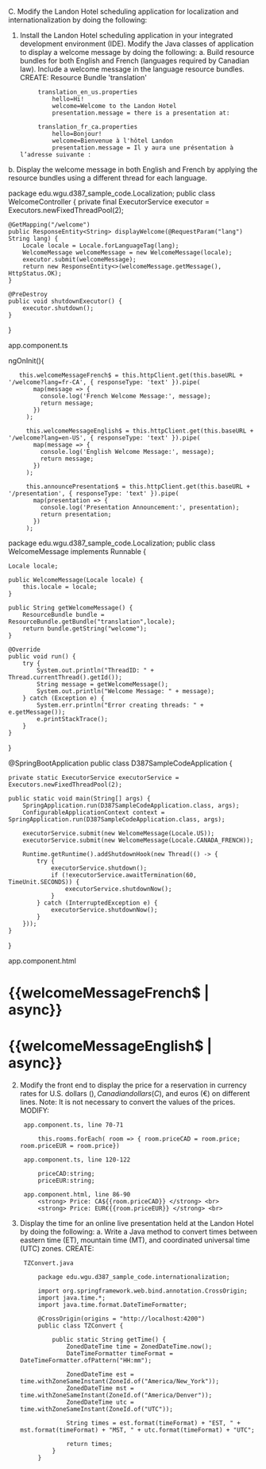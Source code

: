 C. Modify the Landon Hotel scheduling application for localization and internationalization by doing the following:
1. Install the Landon Hotel scheduling application in your integrated development environment (IDE). Modify the Java classes of application to display a welcome message by doing the following:
   a. Build resource bundles for both English and French (languages required by Canadian law). Include a welcome message in the language resource bundles.
   CREATE:
   Resource Bundle 'translation'

            translation_en_us.properties
                hello=Hi!
                welcome=Welcome to the Landon Hotel
                presentation.message = there is a presentation at:

            translation_fr_ca.properties
                hello=Bonjour!
                welcome=Bienvenue à l'hôtel Landon
                presentation.message = Il y aura une présentation à l’adresse suivante :

b. Display the welcome message in both English and French by applying the resource bundles using a different thread for each language.


package edu.wgu.d387_sample_code.Localization;
public class WelcomeController {
private final ExecutorService executor = Executors.newFixedThreadPool(2);

    @GetMapping("/welcome")
    public ResponseEntity<String> displayWelcome(@RequestParam("lang") String lang) {
        Locale locale = Locale.forLanguageTag(lang);
        WelcomeMessage welcomeMessage = new WelcomeMessage(locale);
        executor.submit(welcomeMessage);
        return new ResponseEntity<>(welcomeMessage.getMessage(), HttpStatus.OK);
    }

    @PreDestroy
    public void shutdownExecutor() {
        executor.shutdown();
    }
}

app.component.ts

   ngOnInit(){

       this.welcomeMessageFrench$ = this.httpClient.get(this.baseURL + '/welcome?lang=fr-CA', { responseType: 'text' }).pipe(
           map(message => {
             console.log('French Welcome Message:', message);
             return message;
           })
         );
      
         this.welcomeMessageEnglish$ = this.httpClient.get(this.baseURL + '/welcome?lang=en-US', { responseType: 'text' }).pipe(
           map(message => {
             console.log('English Welcome Message:', message);
             return message;
           })
         );
      
         this.announcePresentation$ = this.httpClient.get(this.baseURL + '/presentation', { responseType: 'text' }).pipe(
           map(presentation => {
             console.log('Presentation Announcement:', presentation);
             return presentation;
           })
         );


package edu.wgu.d387_sample_code.Localization;
public class WelcomeMessage implements Runnable {

    Locale locale;

    public WelcomeMessage(Locale locale) {
        this.locale = locale;
    }

    public String getWelcomeMessage() {
        ResourceBundle bundle = ResourceBundle.getBundle("translation",locale);
        return bundle.getString("welcome");
    }

    @Override
    public void run() {
        try {
            System.out.println("ThreadID: " + Thread.currentThread().getId());
            String message = getWelcomeMessage();
            System.out.println("Welcome Message: " + message);
        } catch (Exception e) {
            System.err.println("Error creating threads: " + e.getMessage());
            e.printStackTrace();
        }
    }
}

@SpringBootApplication
public class D387SampleCodeApplication {

	private static ExecutorService executorService = Executors.newFixedThreadPool(2);

	public static void main(String[] args) {
		SpringApplication.run(D387SampleCodeApplication.class, args);
		ConfigurableApplicationContext context = SpringApplication.run(D387SampleCodeApplication.class, args);

		executorService.submit(new WelcomeMessage(Locale.US));
		executorService.submit(new WelcomeMessage(Locale.CANADA_FRENCH));

		Runtime.getRuntime().addShutdownHook(new Thread(() -> {
			try {
				executorService.shutdown();
				if (!executorService.awaitTermination(60, TimeUnit.SECONDS)) {
					executorService.shutdownNow();
				}
			} catch (InterruptedException e) {
				executorService.shutdownNow();
			}
		}));
	}

}

app.component.html
  <h1>{{welcomeMessageFrench$ | async}}</h1>
  <h1>{{welcomeMessageEnglish$ | async}}</h1>


2. Modify the front end to display the price for a reservation in currency rates for U.S. dollars ($), Canadian dollars (C$), and euros (€) on different lines.
   Note: It is not necessary to convert the values of the prices.
   MODIFY:

        app.component.ts, line 70-71

            this.rooms.forEach( room => { room.priceCAD = room.price; room.priceEUR = room.price})
    
        app.component.ts, line 120-122

            priceCAD:string;
            priceEUR:string;

        app.component.html, line 86-90
            <strong> Price: CA${{room.priceCAD}} </strong> <br> 
            <strong> Price: EUR€{{room.priceEUR}} </strong> <br>

3. Display the time for an online live presentation held at the Landon Hotel by doing the following: a. Write a Java method to convert times between eastern time (ET), mountain time (MT), and coordinated universal time (UTC) zones.
   CREATE:

        TZConvert.java

            package edu.wgu.d387_sample_code.internationalization;
            
            import org.springframework.web.bind.annotation.CrossOrigin;
            import java.time.*;
            import java.time.format.DateTimeFormatter;
            
            @CrossOrigin(origins = "http://localhost:4200")
            public class TZConvert {
            
                public static String getTime() {
                    ZonedDateTime time = ZonedDateTime.now();
                    DateTimeFormatter timeFormat = DateTimeFormatter.ofPattern("HH:mm");
            
                    ZonedDateTime est = time.withZoneSameInstant(ZoneId.of("America/New_York"));
                    ZonedDateTime mst = time.withZoneSameInstant(ZoneId.of("America/Denver"));
                    ZonedDateTime utc = time.withZoneSameInstant(ZoneId.of("UTC"));
            
                    String times = est.format(timeFormat) + "EST, " + mst.format(timeFormat) + "MST, " + utc.format(timeFormat) + "UTC";
            
                    return times;
                }
            }
